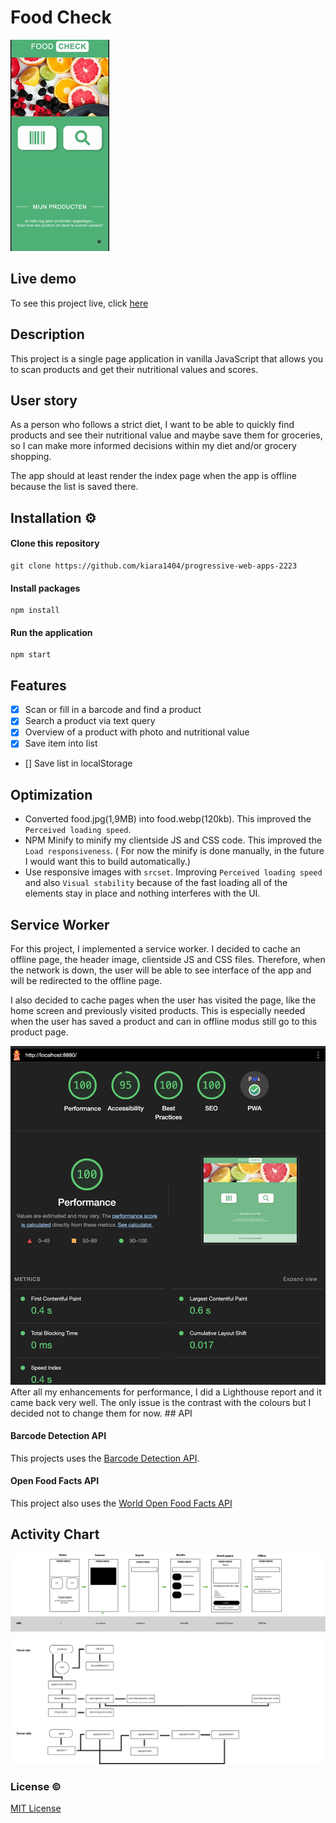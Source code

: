 # Food Check
![](https://github.com/kiara1404/food-check/blob/main/img/ezgif.com-gif-maker.gif?raw=true)

## Live demo

To see this project live, click [here](https://pwa-23.onrender.com/)

## Description

<!-- ☝️ replace this description with a description of your own work -->

This project is a single page application in vanilla JavaScript that allows you to scan products and get their nutritional values and scores.

## User story

As a person who follows a strict diet, I want to be able to quickly find products and see their nutritional value and maybe save them for groceries, so I can make more informed decisions within my diet and/or grocery shopping.

The app should at least render the index page when the app is offline because the list is saved there.

## Installation ⚙️

#### Clone this repository

```
git clone https://github.com/kiara1404/progressive-web-apps-2223
```

#### Install packages

```
npm install
```

#### Run the application

```
npm start
```

<!-- ...but how does one use this project? What are its features 🤔 -->

## Features

- [x] Scan or fill in a barcode and find a product
- [x] Search a product via text query
- [x] Overview of a product with photo and nutritional value
- [x] Save item into list
- [] Save list in localStorage 

## Optimization

* Converted food.jpg(1,9MB) into food.webp(120kb). This improved the `Perceived loading speed`.
* NPM Minify to minify my clientside JS and CSS code. This improved the `Load responsiveness`. ( For now the minify is done manually, in the future I would want this to build automatically.)
* Use responsive images with `srcset`. Improving `Perceived loading speed` and also `Visual stability` because of the fast loading all of the elements stay in place and nothing interferes with the UI.

## Service Worker

For this project, I implemented a service worker. I decided to cache an offline page, the header image, clientside JS and CSS files. Therefore, when the network is down, the user will be able to see interface of the app and will be redirected to the offline page.

I also decided to cache pages when the user has visited the page, like the home screen and previously visited products. This is especially needed when the user has saved a product and can in offline modus still go to this product page.

<img src="./static/img/lighthouse.png"  width="800px"/>
After all my enhancements for performance, I did a Lighthouse report and it came back very well. The only issue is the contrast with the colours but I decided not to change them for now. 
## API

#### Barcode Detection API

This projects uses the [Barcode Detection API](https://developer.mozilla.org/en-US/docs/Web/API/Barcode_Detection_API).

#### Open Food Facts API

This project also uses the [World Open Food Facts API](https://world.openfoodfacts.org/data)

<!-- Maybe a checklist of done stuff and stuff still on your wishlist? ✅ -->

## Activity Chart

<img src="./static/img/activity-chart3.0.png" width="800px" />

### License ©

[MIT License](https://github.com/kiara1404/web-app-from-scratch-2122/blob/main/LICENSE)

<!-- How about a license here? 📜 (or is it a licence?) 🤷 -->
